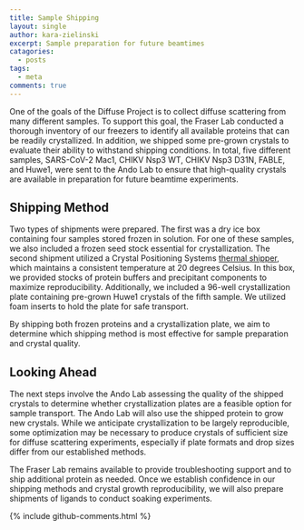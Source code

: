 ```yaml
---
title: Sample Shipping 
layout: single
author: kara-zielinski
excerpt: Sample preparation for future beamtimes 
catagories:
  - posts
tags:
  - meta
comments: true
---
```



One of the goals of the Diffuse Project is to collect diffuse scattering from many different samples. To support this goal, the Fraser Lab conducted a thorough inventory of our freezers to identify all available proteins that can be readily crystallized. In addition, we shipped some pre-grown crystals to evaluate their ability to withstand shipping conditions. In total, five different samples, SARS-CoV-2 Mac1, CHIKV Nsp3 WT, CHIKV Nsp3 D31N, FABLE, and Huwe1, were sent to the Ando Lab to ensure that high-quality crystals are available in preparation for future beamtime experiments. 

## Shipping Method

Two types of shipments were prepared. The first was a dry ice box containing four samples stored frozen in solution. For one of these samples, we also included a frozen seed stock essential for crystallization. The second shipment utilized a Crystal Positioning Systems
[thermal shipper](https://www.crystalpositioningsystems.com/product/thermal-shipper/), which maintains a consistent temperature at 20 degrees Celsius. In this box, we provided stocks of protein buffers and precipitant components to maximize reproducibility. Additionally, we included a 96-well crystallization plate containing pre-grown Huwe1 crystals of the fifth sample. We utilized foam inserts to hold the plate for safe transport.

By shipping both frozen proteins and a crystallization plate, we aim to determine which shipping method is most effective for sample preparation and crystal quality. 


## Looking Ahead

The next steps involve the Ando Lab assessing the quality of the shipped crystals to determine whether crystallization plates are a feasible option for sample transport. The Ando Lab will also use the shipped protein to grow new crystals. While we anticipate crystallization to be largely reproducible, some optimization may be necessary to produce crystals of sufficient size for diffuse scattering experiments, especially if plate formats and drop sizes differ from our established methods.

The Fraser Lab remains available to provide troubleshooting support and to ship additional protein as needed. Once we establish confidence in our shipping methods and crystal growth reproducibility, we will also prepare shipments of ligands to conduct soaking experiments.

{% include github-comments.html %}